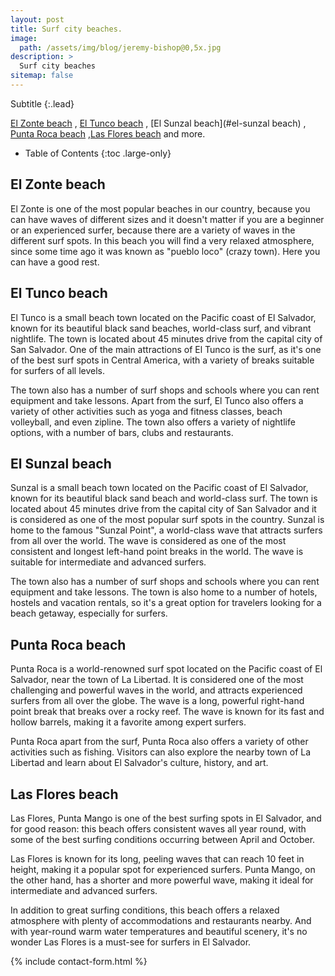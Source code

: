 ```yaml
---
layout: post
title: Surf city beaches.
image:
  path: /assets/img/blog/jeremy-bishop@0,5x.jpg
description: >
  Surf city beaches
sitemap: false
---
```

Subtitle
{:.lead}

[El Zonte beach](#el-zonte-beach) , [El Tunco beach](#el-tunco-beach) , [El Sunzal beach](#el-sunzal beach) , [Punta Roca beach](#punta-roca-beach) ,[Las Flores beach](#las-flores-beach) and more.

- Table of Contents
{:toc .large-only}

## El Zonte beach

El Zonte is one of the most popular beaches in our country, because you can have waves of different sizes and it doesn't matter if you are a beginner or an experienced surfer, because there are a variety of waves in the different surf spots.
In this beach you will find a very relaxed atmosphere, since some time ago it was known as "pueblo loco" (crazy town). Here you can have a good rest.

## El Tunco beach

El Tunco is a small beach town located on the Pacific coast of El Salvador, known for its beautiful black sand beaches, world-class surf, and vibrant nightlife. The town is located about 45 minutes drive from the capital city of San Salvador.
One of the main attractions of El Tunco is the surf, as it's one of the best surf spots in Central America, with a variety of breaks suitable for surfers of all levels.

The town also has a number of surf shops and schools where you can rent equipment and take lessons.
Apart from the surf, El Tunco also offers a variety of other activities such as yoga and fitness classes, beach volleyball, and even zipline. The town also offers a variety of nightlife options, with a number of bars, clubs and restaurants.

## El Sunzal beach

Sunzal is a small beach town located on the Pacific coast of El Salvador, known for its beautiful black sand beach and world-class surf. The town is located about 45 minutes drive from the capital city of San Salvador and it is considered as one of the most popular surf spots in the country.
Sunzal is home to the famous "Sunzal Point", a world-class wave that attracts surfers from all over the world. The wave is considered as one of the most consistent and longest left-hand point breaks in the world. The wave is suitable for intermediate and advanced surfers.

The town also has a number of surf shops and schools where you can rent equipment and take lessons. The town is also home to a number of hotels, hostels and vacation rentals, so it's a great option for travelers looking for a beach getaway, especially for surfers.

## Punta Roca beach

Punta Roca is a world-renowned surf spot located on the Pacific coast of El Salvador, near the town of La Libertad. It is considered one of the most challenging and powerful waves in the world, and attracts experienced surfers from all over the globe.
The wave is a long, powerful right-hand point break that breaks over a rocky reef. The wave is known for its fast and hollow barrels, making it a favorite among expert surfers.

Punta Roca apart from the surf, Punta Roca also offers a variety of other activities such as fishing. Visitors can also explore the nearby town of La Libertad and learn about El Salvador's culture, history, and art.

## Las Flores beach

Las Flores, Punta Mango is one of the best surfing spots in El Salvador, and for good reason: this beach offers consistent waves all year round, with some of the best surfing conditions occurring between April and October.

Las Flores is known for its long, peeling waves that can reach 10 feet in height, making it a popular spot for experienced surfers. Punta Mango, on the other hand, has a shorter and more powerful wave, making it ideal for intermediate and advanced surfers.

In addition to great surfing conditions, this beach offers a relaxed atmosphere with plenty of accommodations and restaurants nearby. And with year-round warm water temperatures and beautiful scenery, it's no wonder Las Flores is a must-see for surfers in El Salvador.

{% include contact-form.html %}

